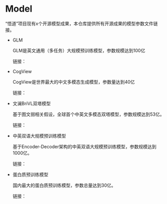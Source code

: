 # Model
“悟道”项目现有x个开源模型成果，本仓库提供所有开源成果的模型参数文件链接。

* GLM

  GLM是英文通用（多任务）大规模预训练模型，参数规模达到100亿

  链接：

* CogView

  CogView是世界最大的中文多模态生成模型，参数量达到40亿

  链接：
  
* 文澜BriVL双塔模型

  基于图文弱相关假设，全球首个中英文多模态双塔模型，参数规模达到53亿。
  
  链接：
  
* 中英双语大规模预训练模型

  基于Encoder-Decoder架构的中英双语大规模预训练模型，参数规模达到1000亿。
  
  链接：
  
* 蛋白质预训练模型

  国内最大的蛋白质预训练模型，参数总量达到30亿。
  
  链接：

